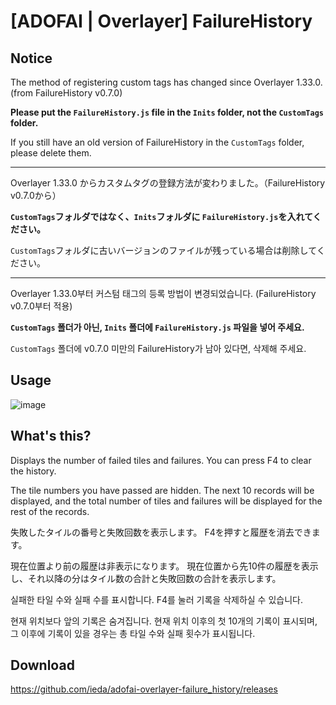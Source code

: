 # [ADOFAI | Overlayer] FailureHistory

## Notice

The method of registering custom tags has changed since Overlayer 1.33.0. (from FailureHistory v0.7.0)

**Please put the `FailureHistory.js` file in the `Inits` folder, not the `CustomTags` folder.**

If you still have an old version of FailureHistory in the `CustomTags` folder, please delete them.

---

Overlayer 1.33.0 からカスタムタグの登録方法が変わりました。（FailureHistory v0.7.0から）

**`CustomTags`フォルダではなく、`Inits`フォルダに `FailureHistory.js`を入れてください。**

`CustomTags`フォルダに古いバージョンのファイルが残っている場合は削除してください。

---

Overlayer 1.33.0부터 커스텀 태그의 등록 방법이 변경되었습니다. (FailureHistory v0.7.0부터 적용)

**`CustomTags` 폴더가 아닌, `Inits` 폴더에 `FailureHistory.js` 파일을 넣어 주세요.**

`CustomTags` 폴더에 v0.7.0 미만의 FailureHistory가 남아 있다면, 삭제해 주세요.

## Usage
![image](https://user-images.githubusercontent.com/2888883/213512768-a04e492c-21c2-46c0-a955-1aafaf44bb3f.png)

## What's this?
Displays the number of failed tiles and failures.
You can press F4 to clear the history.

The tile numbers you have passed are hidden.
The next 10 records will be displayed, and the total number of tiles and failures will be displayed for the rest of the records.

失敗したタイルの番号と失敗回数を表示します。
F4を押すと履歴を消去できます。

現在位置より前の履歴は非表示になります。
現在位置から先10件の履歴を表示し、それ以降の分はタイル数の合計と失敗回数の合計を表示します。

실패한 타일 수와 실패 수를 표시합니다.
F4를 눌러 기록을 삭제하실 수 있습니다.

현재 위치보다 앞의 기록은 숨겨집니다.
현재 위치 이후의 첫 10개의 기록이 표시되며, 그 이후에 기록이 있을 경우는 총 타일 수와 실패 횟수가 표시됩니다.

## Download

https://github.com/ieda/adofai-overlayer-failure_history/releases
